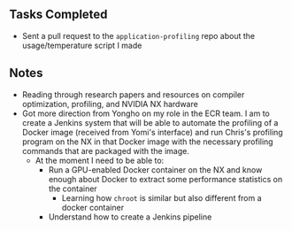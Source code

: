 ## Tasks Completed

- Sent a pull request to the `application-profiling` repo about the usage/temperature script I made 

## Notes

- Reading through research papers and resources on compiler optimization, profiling, and NVIDIA NX hardware
- Got more direction from Yongho on my role in the ECR team. I am to create a Jenkins system that will be able to automate the profiling of a Docker image (received from Yomi's interface) and run Chris's profiling program on the NX in that Docker image with the necessary profiling commands that are packaged with the image.
  - At the moment I need to be able to:
    - Run a GPU-enabled Docker container on the NX and know enough about Docker to extract some performance statistics on the container
      - Learning how `chroot` is similar but also different from a docker container
    - Understand how to create a Jenkins pipeline

